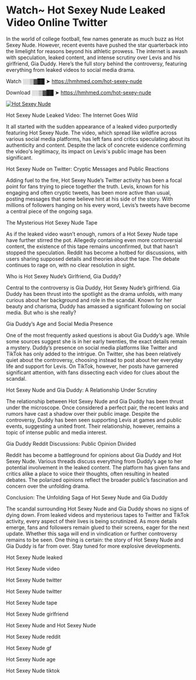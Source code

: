 # Watch~ Hot Sexey Nude Leaked Video Online Twitter

In the world of college football, few names generate as much buzz as Hot Sexey Nude. However, recent events have pushed the star quarterback into the limelight for reasons beyond his athletic prowess. The internet is awash with speculation, leaked content, and intense scrutiny over Levis and his girlfriend, Gia Duddy. Here’s the full story behind the controversy, featuring everything from leaked videos to social media drama.

Watch ░░▒▓██ ➤ https://hmhmed.com/hot-sexey-nude

Download ░░▒▓██ ➤ https://hmhmed.com/hot-sexey-nude

[![Hot Sexey Nude](https://i.imgur.com/dJHk4Zq.gif)](https://hmhmed.com/hot-sexey-nude)

Hot Sexey Nude Leaked Video: The Internet Goes Wild

It all started with the sudden appearance of a leaked video purportedly featuring Hot Sexey Nude. The video, which spread like wildfire across various social media platforms, has left fans and critics speculating about its authenticity and content. Despite the lack of concrete evidence confirming the video's legitimacy, its impact on Levis's public image has been significant.

Hot Sexey Nude on Twitter: Cryptic Messages and Public Reactions

Adding fuel to the fire, Hot Sexey Nude’s Twitter activity has been a focal point for fans trying to piece together the truth. Levis, known for his engaging and often cryptic tweets, has been more active than usual, posting messages that some believe hint at his side of the story. With millions of followers hanging on his every word, Levis’s tweets have become a central piece of the ongoing saga.

The Mysterious Hot Sexey Nude Tape

As if the leaked video wasn’t enough, rumors of a Hot Sexey Nude tape have further stirred the pot. Allegedly containing even more controversial content, the existence of this tape remains unconfirmed, but that hasn’t stopped the speculation. Reddit has become a hotbed for discussions, with users sharing supposed details and theories about the tape. The debate continues to rage on, with no clear resolution in sight.

Who is Hot Sexey Nude’s Girlfriend, Gia Duddy?

Central to the controversy is Gia Duddy, Hot Sexey Nude’s girlfriend. Gia Duddy has been thrust into the spotlight as the drama unfolds, with many curious about her background and role in the scandal. Known for her beauty and charisma, Duddy has amassed a significant following on social media. But who is she really?

Gia Duddy’s Age and Social Media Presence

One of the most frequently asked questions is about Gia Duddy’s age. While some sources suggest she is in her early twenties, the exact details remain a mystery. Duddy’s presence on social media platforms like Twitter and TikTok has only added to the intrigue. On Twitter, she has been relatively quiet about the controversy, choosing instead to post about her everyday life and support for Levis. On TikTok, however, her posts have garnered significant attention, with fans dissecting each video for clues about the scandal.

Hot Sexey Nude and Gia Duddy: A Relationship Under Scrutiny

The relationship between Hot Sexey Nude and Gia Duddy has been thrust under the microscope. Once considered a perfect pair, the recent leaks and rumors have cast a shadow over their public image. Despite the controversy, Duddy has been seen supporting Levis at games and public events, suggesting a united front. Their relationship, however, remains a topic of intense public and media interest.

Gia Duddy Reddit Discussions: Public Opinion Divided

Reddit has become a battleground for opinions about Gia Duddy and Hot Sexey Nude. Various threads discuss everything from Duddy’s age to her potential involvement in the leaked content. The platform has given fans and critics alike a place to voice their thoughts, often resulting in heated debates. The polarized opinions reflect the broader public’s fascination and concern over the unfolding drama.

Conclusion: The Unfolding Saga of Hot Sexey Nude and Gia Duddy

The scandal surrounding Hot Sexey Nude and Gia Duddy shows no signs of dying down. From leaked videos and mysterious tapes to Twitter and TikTok activity, every aspect of their lives is being scrutinized. As more details emerge, fans and followers remain glued to their screens, eager for the next update. Whether this saga will end in vindication or further controversy remains to be seen. One thing is certain: the story of Hot Sexey Nude and Gia Duddy is far from over. Stay tuned for more explosive developments.

Hot Sexey Nude leaked

Hot Sexey Nude video

Hot Sexey Nude twitter

Hot Sexey Nude twitter

Hot Sexey Nude tape

Hot Sexey Nude girlfriend

Hot Sexey Nude and Hot Sexey Nude

Hot Sexey Nude reddit

Hot Sexey Nude gf

Hot Sexey Nude age

Hot Sexey Nude tiktok